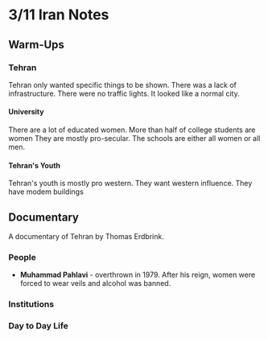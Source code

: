 # 3/11 Iran Notes
## Warm-Ups
### Tehran
Tehran only wanted specific things to be shown. There was a lack of infrastructure. There were no traffic lights. It looked like a normal city.
#### University
There are a lot of educated women. More than half of college students are women They are mostly pro-secular. The schools are either all women or all men.
#### Tehran's Youth
Tehran's youth is mostly pro western. They want western influence. They have modem buildings
## Documentary
A documentary of Tehran by Thomas Erdbrink.

### People
- **Muhammad Pahlavi** - overthrown in 1979. After his reign, women were forced to wear veils and alcohol was banned.
### Institutions

### Day to Day Life

<!--stackedit_data:
eyJoaXN0b3J5IjpbLTE1MDk5NTQxMzUsMTc2NzM2Njk2MF19
-->
